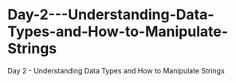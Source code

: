 # Day-2---Understanding-Data-Types-and-How-to-Manipulate-Strings
Day 2 - Understanding Data Types and How to Manipulate Strings
